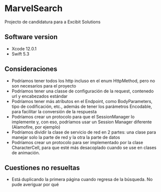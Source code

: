 # MarvelSearch

Projecto de candidatura para a Excibit Solutions

## Software version

- Xcode 12.0.1
- Swift 5.3

## Consideraciones

- Podríamos tener todos los http incluso en el enum HttpMethod, pero no son necesarios para el proyecto
- Podríamos tener una classe de configuración de la request, contenedo url y encabezados estándar
- Podríamos tener más atributos en el Endpoint, como BodyParameters, tipo de codificación, etc., además de tener los parámetros Encodable, para facilitar la conversión de la respuesta
- Podríamos crear un protocolo para que el SessionManager lo implemente y, con eso, podríamos usar un Session Manager diferente (Alamofire, por ejemplo)
- Podríamos dividir la clase de servicio de red en 2 partes: una clase para manejar solo la parte de red y la otra la parte de datos
- Podríamos crear un protocolo para ser implementado por la clase CharacterCell, para que esté más desacoplado cuando se use en clases de animación.

## Cuestiones no resueltas
- Está duplicando la primera página cuando regresa de la búsqueda. No pude averiguar por qué

